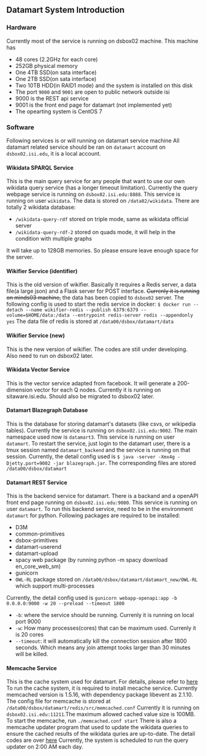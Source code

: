 ## Datamart System Introduction
### Hardware
Currently most of the service is running on dsbox02 machine. This machine has 
- 48 cores (2.2GHz for each core)
- 252GB physical memory
- One 4TB SSD(on sata interface)
- One 2TB SSD(on sata interface)
- Two 10TB HDD(in RAID1 mode) and the system is installed on this disk
- The port `9000` and `9001` are open to public network outside isi
- 9000 is the REST api service
- 9001 is the front end page for datamart (not implemented yet)
- The opearting system is CentOS 7

### Software
Following services is or will running on datamart service machine
All datamart related service should be ran on `datamart` account on `dsbox02.isi.edu`, it is a local account.

#### Wikidata SPARQL Service
This is the main query service for any people that want to use our own wikidata query service (has a longer timeout limitation). Currently the query webpage service is running on `dsbox02.isi.edu:8888`. This service is running on user `wikidata`.
The data is stored on `/data02/wikidata`. There are totally 2 wikidata database:
- `/wikidata-query-rdf` stored on triple mode, same as wikidata official server
- `/wikidata-query-rdf-2` stored on quads mode, it will help in the condition with multiple graphs

It will take up to 128GB memories. So please ensure leave enough space for the server.

#### Wikifier Service (identifier)
This is the old version of wikifier. Basically it requires a Redis server, a data file(a large json) and a Flask server for POST interface. ~~Currenly it is running on minds03 machine,~~ the data has been copied to `dsbox02` server.
The following config is used to start the redis service in docker:
`$ docker run --detach --name wikifier-redis --publish 6379:6379 --volume=$HOME/data:/data --entrypoint redis-server redis --appendonly yes`
The data file of redis is stored at `/data00/dsbox/datamart/data`

#### Wikifier Service (new)
This is the new version of wikifier. The codes are still under developing. Also need to run on dsbox02 later.

#### Wikidata Vector Service
This is the vector service adapted from facebook. It will generate a 200-dimension vector for each Q nodes. Currently it is running on sitaware.isi.edu. Should also be migrated to dsbox02 later.

#### Datamart Blazegraph Database
This is the database for storing datamart's datasets (like csvs, or wikipedia tables). Currently the service is running on `dsbox02.isi.edu:9002`. The main namespace used now is `datamart3`. This service is running on user `datamart`.
To restart the service, just login to the datamart user, there is a tmux session named `datamart_backend` and the service is running on that session.
Currently, the detail config used is `$ java -server -Xmx4g -Djetty.port=9002 -jar blazegraph.jar`.
The corresponding files are stored `/data00/dsbox/datamart`

#### Datamart REST Service
This is the backend service for datamart. There is a backand and a openAPI front end page running on `dsbox02.isi.edu:9000`. This service is running on user `datamart`. To run this backend service, need to be in the environment `datamart` for python.
Following packages are required to be installed:
 - D3M
 - common-primitives
 - dsbox-primitives
 - datamart-userend
 - datamart-upload
 - spacy web package (by running python -m spacy download en_core_web_sm)
 - gunicorn
 - `OWL-RL` package stored on `/data00/dsbox/datamart/datamart_new/OWL-RL` which support multi-processes


 Currently, the detail config used is `gunicorn webapp-openapi:app -b 0.0.0.0:9000 -w 20 --preload --timeout 1800`
 - `-b`: where the service should be running. Currenly it is running on local port 9000
 - `-w`: How many processes(cores) that can be maximum used. Currenly it is 20 cores
 - `--timeout`: it will automatically kill the connection session after 1800 seconds. Which means any join attempt tooks larger than 30 minutes will be killed.

#### Memcache Service
This is the cache system used for datamart. For details, please refer to [here](https://github.com/usc-isi-i2/datamart-userend/tree/d3m/datamart_isi/cache "here")
To run the cache system, it is required to install mecache service. Currently  memcached version is 1.5.16, with dependency package libevent as 2.1.10.
The config file for memcache is stored at `/data00/dsbox/datamart/redis/src/memcached.conf` Currently it is running on `dsbox02.isi.edu:11211`.The maximum allowed cached value size is 100MB.
To start the memcache, run `./memcached.conf start`
There is also a memcache updater program that used to update the wikidata queries to ensure the cached results of the wikidata quries are up-to-date. The detail codes are over [here](https://github.com/usc-isi-i2/datamart-upload/tree/rest_api_test/datamart_web "here")
Currently, the system is scheduled to run the query updater on 2:00 AM each day.
